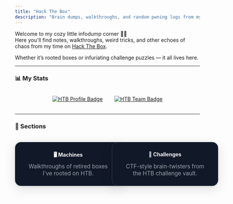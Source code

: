 ```yaml
---
title: "Hack The Box"
description: "Brain dumps, walkthroughs, and random pwning logs from my Hack The Box adventures."
---
```


Welcome to my cozy little infodump corner 🧠💥  
Here you'll find notes, walkthroughs, weird tricks, and other echoes of chaos from my time on [Hack The Box](https://hackthebox.com).

Whether it’s rooted boxes or infuriating challenge puzzles — it all lives here.

---

### 📊 My Stats

<div style="display: flex; flex-wrap: wrap; justify-content: center; gap: 2rem; align-items: center; margin: 2rem 0;">
  <a href="https://app.hackthebox.com/profile/123067" target="_blank">
    <img src="https://www.hackthebox.com/badge/image/123067" alt="HTB Profile Badge" style="max-width: 250px;">
  </a>
  <a href="https://app.hackthebox.com/public/teams/overview/5787" target="_blank">
    <img src="https://www.hackthebox.com/badge/team/image/5787" alt="HTB Team Badge" style="max-width: 250px;">
  </a>
</div>

---

### 📂 Sections

<div class="cards-grid">
  <a href="/hackthebox/machines" class="card-link dark">
    🖥️ Machines
    <div class="card-desc">Walkthroughs of retired boxes I've rooted on HTB.</div>
  </a>
  <a href="/hackthebox/challenges" class="card-link dark">
    🧩 Challenges
    <div class="card-desc">CTF-style brain-twisters from the HTB challenge vault.</div>
  </a>
</div>

<style>
.cards-grid {
  display: grid;
  grid-template-columns: repeat(auto-fit, minmax(240px, 1fr));
  gap: 1.5rem;
  justify-content: center;
  padding: 1rem 0;
  max-width: 960px;
  margin: 0 auto 2rem auto;
}
.card-link {
  display: flex;
  flex-direction: column;
  justify-content: space-between;
  align-items: center;
  text-align: center;
  background: #fff;
  color: #222;
  border-radius: 1rem;
  border: 1px solid #e5e7eb;
  box-shadow: 0 8px 32px rgba(0,0,0,0.12), 0 1.5px 4px rgba(0,0,0,0.08);
  padding: 1.5rem;
  text-decoration: none;
  font-weight: bold;
  transition: transform 0.15s, box-shadow 0.15s;
  min-width: 240px;
  max-width: 320px;
}
.card-link:hover {
  transform: scale(1.045);
  box-shadow: 0 12px 36px rgba(0,0,0,0.18), 0 1.5px 4px rgba(0,0,0,0.11);
}
.card-link.dark {
  background: #111827;
  color: #f3f4f6;
  border: 1px solid #374151;
}
.card-desc {
  font-size: 0.95rem;
  font-weight: 400;
  margin-top: 0.5rem;
  color: #9ca3af;
}
/* Responsive tweak for small screens */
@media (max-width: 600px) {
  .cards-grid {
    grid-template-columns: 1fr;
  }
  .card-link {
    min-width: 80vw;
  }
}
</style>
